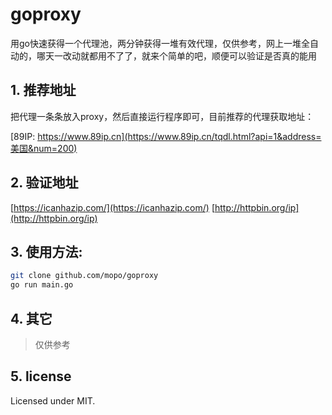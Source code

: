 # goproxy
用go快速获得一个代理池，两分钟获得一堆有效代理，仅供参考，网上一堆全自动的，哪天一改动就都用不了了，就来个简单的吧，顺便可以验证是否真的能用

## 1. 推荐地址

把代理一条条放入proxy，然后直接运行程序即可，目前推荐的代理获取地址：

[89IP: https://www.89ip.cn](https://www.89ip.cn/tqdl.html?api=1&address=美国&num=200)

## 2. 验证地址

[https://icanhazip.com/](https://icanhazip.com/)
[http://httpbin.org/ip](http://httpbin.org/ip)

## 3. 使用方法:

```bash
git clone github.com/mopo/goproxy
go run main.go
```
## 4. 其它
> 仅供参考

## 5. license
Licensed under MIT.